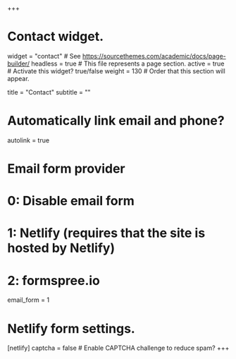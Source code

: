 +++
  # Contact widget.
  widget = "contact"  # See https://sourcethemes.com/academic/docs/page-builder/
  headless = true  # This file represents a page section.
  active = true  # Activate this widget? true/false
  weight = 130  # Order that this section will appear.
  
  title = "Contact"
  subtitle = ""
  
  # Automatically link email and phone?
  autolink = true
  
  # Email form provider
  #   0: Disable email form
  #   1: Netlify (requires that the site is hosted by Netlify)
  #   2: formspree.io
  email_form = 1
  
  # Netlify form settings.
  [netlify]
  captcha = false  # Enable CAPTCHA challenge to reduce spam?
+++

